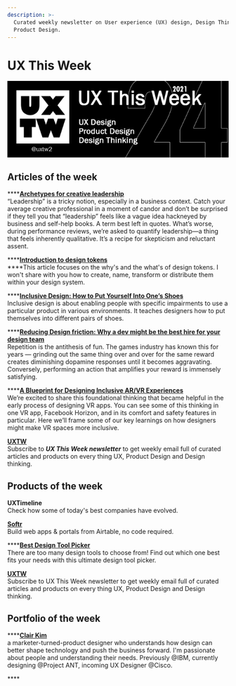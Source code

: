 ```yaml
---
description: >-
  Curated weekly newsletter on User experience (UX) design, Design Thinking and
  Product Design.
---
```


# UX This Week

![](.gitbook/assets/uxtw-banner-2021-24.jpg)

## Articles of the week

\*\*\*\*[**Archetypes for creative leadership**](https://airbnb.design/archetypes-for-creative-leadership/?ref=uxthisweek)  
“Leadership” is a tricky notion, especially in a business context. Catch your average creative professional in a moment of candor and don’t be surprised if they tell you that “leadership” feels like a vague idea hackneyed by business and self-help books. A term best left in quotes. What’s worse, during performance reviews, we’re asked to quantify leadership—a thing that feels inherently qualitative. It’s a recipe for skepticism and reluctant assent.

\*\*\*\*[**Introduction to design tokens**](https://specifyapp.com/blog/introduction-to-design-tokens/?ref=uxthisweek)  
****This article focuses on the why's and the what's of design tokens. I won't share with you how to create, name, transform or distribute them within your design system.

\*\*\*\*[**Inclusive Design: How to Put Yourself Into One’s Shoes**](https://cadabrastudio.medium.com/inclusive-design-how-to-put-yourself-into-ones-shoes-3e28bc283f16/?ref=uxthisweek)  
Inclusive design is about enabling people with specific impairments to use a particular product in various environments. It teaches designers how to put themselves into different pairs of shoes.

\*\*\*\*[**Reducing Design friction: Why a dev might be the best hire for your design team**](https://medium.com/designing-atlassian/reducing-design-friction-why-a-dev-might-be-your-best-design-team-hire-448e983d3ca9/?ref=uxthisweek)  
Repetition is the antithesis of fun. The games industry has known this for years — grinding out the same thing over and over for the same reward creates diminishing dopamine responses until it becomes aggravating. Conversely, performing an action that amplifies your reward is immensely satisfying.

\*\*\*\*[**A Blueprint for Designing Inclusive AR/VR Experiences**](https://medium.com/facebook-design/a-blueprint-for-designing-inclusive-ar-vr-experiences-6d5c6264dc14/?ref=uxthisweek)  
We’re excited to share this foundational thinking that became helpful in the early process of designing VR apps. You can see some of this thinking in one VR app, Facebook Horizon, and in its comfort and safety features in particular. Here we’ll frame some of our key learnings on how designers might make VR spaces more inclusive.

[**UXTW**](https://gmail.us17.list-manage.com/subscribe?u=1b23fd286b43ac36e4acba123&id=0009036f95)  
Subscribe to _**UX This Week newsletter**_ to get weekly email full of curated articles and products on every thing UX, Product Design and Design thinking.

## Products of the week

**UXTimeline**  
Check how some of today's best companies have evolved.

[**Softr**](https://www.softr.io/?ref=uxthisweek)  
Build web apps & portals from Airtable, no code required.

\*\*\*\*[**Best Design Tool Picker**](https://bestdesignsoftware.io/?ref=uxthisweek)  
There are too many design tools to choose from! Find out which one best fits your needs with this ultimate design tool picker.

[**UXTW**](https://gmail.us17.list-manage.com/subscribe?u=1b23fd286b43ac36e4acba123&id=0009036f95)  
Subscribe to UX This Week newsletter to get weekly email full of curated articles and products on every thing UX, Product Design and Design thinking.

## Portfolio of the week

\*\*\*\*[**Clair Kim**](https://www.clairekim.io/?ref=uxthisweek)  
a marketer-turned-product designer who understands how design can better shape technology and push the business forward. I'm passionate about people and understanding their needs. Previously @IBM, currently designing @Project ANT, incoming UX Designer @Cisco.

\*\*\*\*

